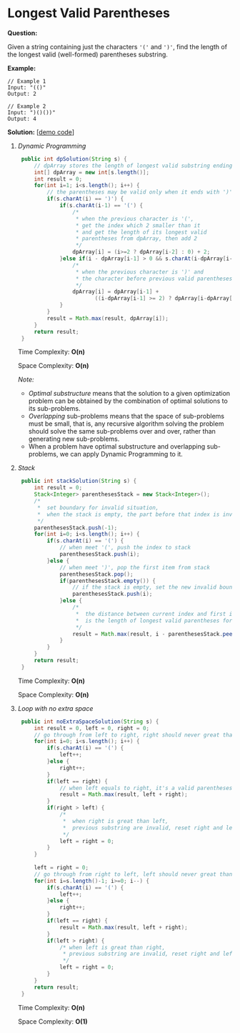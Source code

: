 # Longest Valid Parentheses

**Question:** 

Given a string containing just the characters `'('` and `')'`, find the length of the longest valid (well-formed) parentheses substring.

**Example:** 

```
// Example 1
Input: "(()"
Output: 2

// Example 2
Input: ")()())"
Output: 4
```

**Solution:** [[demo code](https://github.com/AlfredYan/Algorithms_Practice/blob/master/code/LongestValidParentheses.java)] 

1. *Dynamic Programming* 

   ```java
   	public int dpSolution(String s) {
   		// dpArray stores the length of longest valid substring ending at ith index
   		int[] dpArray = new int[s.length()];
   		int result = 0;
   		for(int i=1; i<s.length(); i++) {
   			// the parentheses may be valid only when it ends with ')'
   			if(s.charAt(i) == ')') {
   				if(s.charAt(i-1) == '(') {
   					/* 
   					 * when the previous character is '(', 
   					 * get the index which 2 smaller than it 
   					 * and get the length of its longest valid 
   					 * parentheses from dpArray, then add 2
   					 */
   					dpArray[i] = (i>=2 ? dpArray[i-2] : 0) + 2;
   				}else if(i - dpArray[i-1] > 0 && s.charAt(i-dpArray[i-1]-1) == '('){
   					/*
   					 * when the previous character is ')' and 
   					 * the character before previous valid parentheses is '('
   					 */
   					dpArray[i] = dpArray[i-1] + 
                           ((i-dpArray[i-1] >= 2) ? dpArray[i-dpArray[i-1]-2] : 0) + 2;
   				}
   			}
   			result = Math.max(result, dpArray[i]);
   		}
   		return result;
   	}
   ```

   Time Complexity: **O(n)** 

   Space Complexity: **O(n)** 

   *Note:* 

   - *Optimal substructure* means that the solution to a given optimization problem can be obtained by the combination of optimal solutions to its sub-problems.
   - *Overlapping* sub-problems means that the space of sub-problems must be small, that is, any recursive algorithm solving the problem should solve the same sub-problems over and over, rather than generating new sub-problems. 
   - When a problem have optimal substructure and overlapping sub-problems, we can apply Dynamic Programming to it.

2. *Stack* 

   ```java
   	public int stackSolution(String s) {
   		int result = 0;
   		Stack<Integer> parenthesesStack = new Stack<Integer>();
   		/*
   		 *  set boundary for invalid situation, 
   		 *  when the stack is empty, the part before that index is invalid
   		 */
   		parenthesesStack.push(-1);
   		for(int i=0; i<s.length(); i++) {
   			if(s.charAt(i) == '(') {
   				// when meet '(', push the index to stack
   				parenthesesStack.push(i);
   			}else {
   				// when meet ')', pop the first item from stack
   				parenthesesStack.pop();
   				if(parenthesesStack.empty()) {
   					// if the stack is empty, set the new invalid boundary
   					parenthesesStack.push(i);
   				}else {
   					/*
   					 *  the distance between current index and first item from stack
   					 *  is the length of longest valid parentheses for that character
   					 */
   					result = Math.max(result, i - parenthesesStack.peek());
   				}
   			}
   		}
   		return result;
   	}
   ```

   Time Complexity: **O(n)** 

   Space Complexity: **O(n)** 

3. *Loop with no extra space* 

   ```java
   	public int noExtraSpaceSolution(String s) {
   		int result = 0, left = 0, right = 0;
   		// go through from left to right, right should never great than left
   		for(int i=0; i<s.length(); i++) {
   			if(s.charAt(i) == '(') {
   				left++;
   			}else {
   				right++;
   			}
   			if(left == right) {
   				// when left equals to right, it's a valid parentheses
   				result = Math.max(result, left + right);
   			}
   			if(right > left) {
   				/*
   				 *  when right is great than left, 
   				 *  previous substring are invalid, reset right and left to 0
   				 */
   				left = right = 0;
   			}
   		}
   		
   		left = right = 0;
   		// go through from right to left, left should never great than right
   		for(int i=s.length()-1; i>=0; i--) {
   			if(s.charAt(i) == '(') {
   				left++;
   			}else {
   				right++;
   			}
   			if(left == right) {
   				result = Math.max(result, left + right);
   			}
   			if(left > right) {
   				/* when left is great than right, 
   				 * previous substring are invalid, reset right and left to 0
   				 */
   				left = right = 0;
   			}
   		}
   		return result;
   	}
   ```

   Time Complexity: **O(n)** 

   Space Complexity: **O(1)**

    